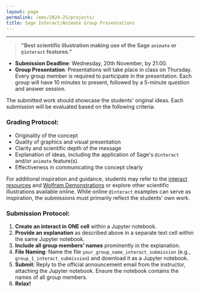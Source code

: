 ```yaml
---
layout: page
permalink: /ems/2024-25/projects/
title: Sage Interact/Animate Group Presentations
---
```


***

> **"Best scientific illustration making use of the Sage `animate` or `@interact` features."**


- **Submission Deadline**: Wednesday, 20th November, by 21:00.
- **Group Presentation**: Presentations will take place in class on Thursday. Every group member is required to participate in the presentation. Each group will have 10 minutes to present, followed by a 5-minute question and answer session.

The submitted work should showcase the students' original ideas. Each submission will be evaluated based on the following criteria:


### Grading Protocol:
- Originality of the concept
- Quality of graphics and visual presentation
- Clarity and scientific depth of the message
- Explanation of ideas, including the application of Sage's `@interact` and/or `animate` feature(s).
- Effectiveness in communicating the concept clearly

For additional inspiration and guidance, students may refer to the <a href="https://wiki.sagemath.org/interact" target="_blank">interact resources</a> and <a href="https://demonstrations.wolfram.com/" target="_blank">Wolfram Demonstrations</a> or explore other scientific illustrations available online. While online `@interact` examples can serve as inspiration, the submissions must primarily reflect the students' own work.

### Submission Protocol:
1. **Create an interact in ONE cell** within a Jupyter notebook.
2. **Provide an explanation** as described above in a separate text cell within the same Jupyter notebook.
3. **Include all group members’ names** prominently in the explanation.
4. **File Naming**: Name the file `your_group_name_interact_submission` (e.g., `group_1_interact_submission`) and download it as a Jupyter notebook.
5. **Submit**: Reply to the official announcement email from the instructor, attaching the Jupyter notebook. Ensure the notebook contains the names of all group members.
6. **Relax!**